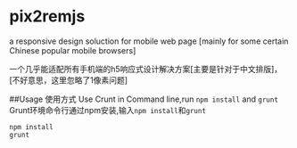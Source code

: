 # pix2remjs
a responsive design soluction for mobile web page [mainly for some certain Chinese popular mobile browsers]    

一个几乎能适配所有手机端的h5响应式设计解决方案[主要是针对于中文排版]，[不好意思，这里忽略了1像素问题]    

##Usage 使用方式
Use Crunt in Command line,run ```npm install``` and ```grunt``` Grunt环境命令行通过npm安装,输入```npm install```和```grunt```
```
npm install
grunt
```
